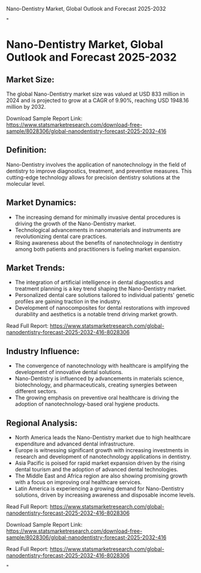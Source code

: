 Nano-Dentistry Market, Global Outlook and Forecast 2025-2032

"<html>
<h1>Nano-Dentistry Market, Global Outlook and Forecast 2025-2032</h1>
<h2>Market Size:</h2>
<p>The global Nano-Dentistry market size was valued at USD 833 million in 2024 and is projected to grow at a CAGR of 9.90%, reaching USD 1948.16 million by 2032.</p>
<p>Download Sample Report Link: <a href='https://www.statsmarketresearch.com/download-free-sample/8028306/global-nanodentistry-forecast-2025-2032-416'>https://www.statsmarketresearch.com/download-free-sample/8028306/global-nanodentistry-forecast-2025-2032-416</a></p>

<h2>Definition:</h2>
<p>Nano-Dentistry involves the application of nanotechnology in the field of dentistry to improve diagnostics, treatment, and preventive measures. This cutting-edge technology allows for precision dentistry solutions at the molecular level.</p>

<h2>Market Dynamics:</h2>
<ul>
  <li>The increasing demand for minimally invasive dental procedures is driving the growth of the Nano-Dentistry market.</li>
  <li>Technological advancements in nanomaterials and instruments are revolutionizing dental care practices.</li>
  <li>Rising awareness about the benefits of nanotechnology in dentistry among both patients and practitioners is fueling market expansion.</li>
</ul>

<h2>Market Trends:</h2>
<ul>
  <li>The integration of artificial intelligence in dental diagnostics and treatment planning is a key trend shaping the Nano-Dentistry market.</li>
  <li>Personalized dental care solutions tailored to individual patients' genetic profiles are gaining traction in the industry.</li>
  <li>Development of nanocomposites for dental restorations with improved durability and aesthetics is a notable trend driving market growth.</li>
</ul>
<p>Read Full Report: <a href='https://www.statsmarketresearch.com/global-nanodentistry-forecast-2025-2032-416-8028306'>https://www.statsmarketresearch.com/global-nanodentistry-forecast-2025-2032-416-8028306</a></p>

<h2>Industry Influence:</h2>
<ul>
  <li>The convergence of nanotechnology with healthcare is amplifying the development of innovative dental solutions.</li>
  <li>Nano-Dentistry is influenced by advancements in materials science, biotechnology, and pharmaceuticals, creating synergies between different sectors.</li>
  <li>The growing emphasis on preventive oral healthcare is driving the adoption of nanotechnology-based oral hygiene products.</li>
</ul>

<h2>Regional Analysis:</h2>
<ul>
  <li>North America leads the Nano-Dentistry market due to high healthcare expenditure and advanced dental infrastructure.</li>
  <li>Europe is witnessing significant growth with increasing investments in research and development of nanotechnology applications in dentistry.</li>
  <li>Asia Pacific is poised for rapid market expansion driven by the rising dental tourism and the adoption of advanced dental technologies.</li>
  <li>The Middle East and Africa region are also showing promising growth with a focus on improving oral healthcare services.</li>
  <li>Latin America is experiencing a growing demand for Nano-Dentistry solutions, driven by increasing awareness and disposable income levels.</li>
</ul>
<p>Read Full Report: <a href='https://www.statsmarketresearch.com/global-nanodentistry-forecast-2025-2032-416-8028306'>https://www.statsmarketresearch.com/global-nanodentistry-forecast-2025-2032-416-8028306</a></p>
</html>

<p>Download Sample Report Link: <a href='https://www.statsmarketresearch.com/download-free-sample/8028306/global-nanodentistry-forecast-2025-2032-416'>https://www.statsmarketresearch.com/download-free-sample/8028306/global-nanodentistry-forecast-2025-2032-416</a></p>
<p>Read Full Report: <a href='https://www.statsmarketresearch.com/global-nanodentistry-forecast-2025-2032-416-8028306'>https://www.statsmarketresearch.com/global-nanodentistry-forecast-2025-2032-416-8028306</a></p>"
